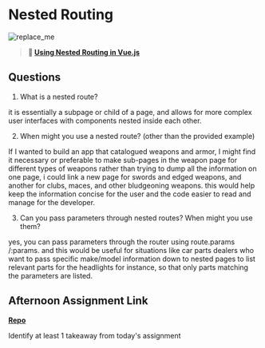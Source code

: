 # Nested Routing

![replace_me](https://codeworks.blob.core.windows.net/public/assets/img/illustrations/placeholder.svg)

> **📖 [Using Nested Routing in Vue.js](https://codeworksacademy.com/fs-student-guide/resources/wk6/04-Child-Routes)**

## Questions

1. What is a nested route?

it is essentially a subpage or child of a page, and allows for more complex user interfaces with components nested inside each other.

2. When might you use a nested route? (other than the provided example)

If I wanted to build an app that catalogued weapons and armor, I might find it necessary or preferable to make sub-pages in the weapon page for different types of weapons rather than trying to dump all the information on one page, i could link a new page for swords and edged weapons, and another for clubs, maces, and other bludgeoning weapons. this would help keep the information concise for the user and the code easier to read and manage for the developer.

3. Can you pass parameters through nested routes? When might you use them?

yes, you can pass parameters through the router using route.params /:params. and this would be useful for situations like car parts dealers who want to pass specific make/model information down to nested pages to list relevant parts for the headlights for instance, so that only parts matching the parameters are listed. 

## Afternoon Assignment Link

**[Repo](https://github.com/chris-hildebrandt/blogger)**

Identify at least 1 takeaway from today's assignment

